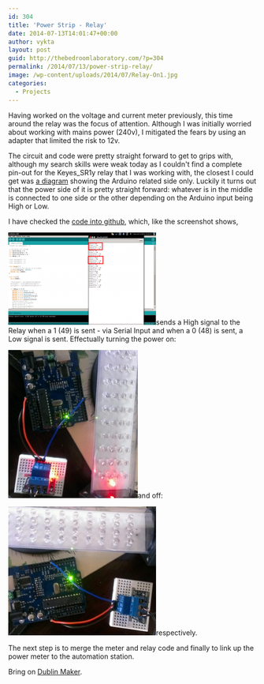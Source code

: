 ```yaml
---
id: 304
title: 'Power Strip - Relay'
date: 2014-07-13T14:01:47+00:00
author: vykta
layout: post
guid: http://thebedroomlaboratory.com/?p=304
permalink: /2014/07/13/power-strip-relay/
image: /wp-content/uploads/2014/07/Relay-On1.jpg
categories:
  - Projects
---
```

Having worked on the voltage and current meter previously, this time around the relay was the focus of attention. Although I was initially worried about working with mains power (240v), I mitigated the fears by using an adapter that limited the risk to 12v.

The circuit and code were pretty straight forward to get to grips with, although my search skills were weak today as I couldn't find a complete pin-out for the Keyes_SR1y relay that I was working with, the closest I could get was <a title="a diagram" href="http://www.dx.com/p/arduino-5v-relay-module-blue-black-121354#.U8KIYlEyApK" target="_blank">a diagram</a> showing the Arduino related side only. Luckily it turns out that the power side of it is pretty straight forward: whatever is in the middle is connected to one side or the other depending on the Arduino input being High or Low.

I have checked the <a href="https://github.com/thebedroomlaboratory/Maker2014" target="_blank">code into github</a>, which, like the screenshot shows,

[<img class="aligncenter size-medium wp-image-305" src="/wp-content/uploads/2014/07/Relay-Screenshot-300x187.png" alt="Relay-Screenshot" width="300" height="187" />](/wp-content/uploads/2014/07/Relay-Screenshot.png)sends a High signal to the Relay when a 1 (49) is sent - via Serial Input and when a 0 (48) is sent, a Low signal is sent. Effectually turning the power on:

[<img class="aligncenter size-medium wp-image-306" src="/wp-content/uploads/2014/07/Relay-On-263x300.jpg" alt="Relay-On" width="263" height="300" />](/wp-content/uploads/2014/07/Relay-On.jpg)and off:

[<img class="aligncenter size-medium wp-image-307" src="/wp-content/uploads/2014/07/Relay-Off--300x261.jpg" alt="Relay-Off" width="300" height="261" />](/wp-content/uploads/2014/07/Relay-Off-.jpg)respectively.

The next step is to merge the meter and relay code and finally to link up the power meter to the automation station.

Bring on <a href="http://www.dublinmaker.ie/" target="_blank">Dublin Maker</a>.